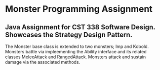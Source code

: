# Monster Programming Assignment

## Java Assignment for CST 338 Software Design.  Showcases the Strategy Design Pattern.


The Monster base class is extended to two monsters; Imp and Kobold.  
Monsters battle via impleementing the Ability interface and its related classes MeleeAttack and RangedAttack.
Monsters attack and sustain damage via the associated methods.
